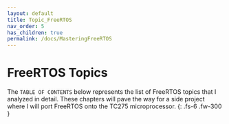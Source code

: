 ```yaml
---
layout: default
title: Topic_FreeRTOS
nav_order: 5
has_children: true
permalink: /docs/MasteringFreeRTOS
---
```


# FreeRTOS Topics
The ```TABLE OF CONTENTS``` below represents the list of FreeRTOS topics that I analyzed in detail. These chapters will pave the way for a side project where I will port FreeRTOS onto the TC275 microprocessor.
{: .fs-6 .fw-300 }